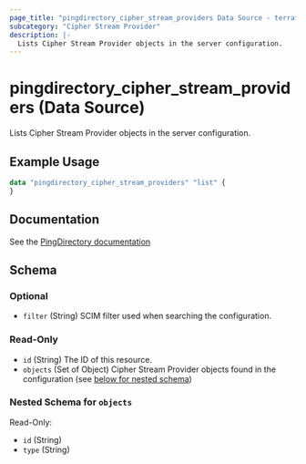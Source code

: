 ```yaml
---
page_title: "pingdirectory_cipher_stream_providers Data Source - terraform-provider-pingdirectory"
subcategory: "Cipher Stream Provider"
description: |-
  Lists Cipher Stream Provider objects in the server configuration.
---
```


# pingdirectory_cipher_stream_providers (Data Source)

Lists Cipher Stream Provider objects in the server configuration.

## Example Usage

```terraform
data "pingdirectory_cipher_stream_providers" "list" {
}
```

## Documentation
See the [PingDirectory documentation](https://docs.pingidentity.com/r/en-us/pingdirectory-93/pd_sec_config_cipher_stream_provs)

<!-- schema generated by tfplugindocs -->
## Schema

### Optional

- `filter` (String) SCIM filter used when searching the configuration.

### Read-Only

- `id` (String) The ID of this resource.
- `objects` (Set of Object) Cipher Stream Provider objects found in the configuration (see [below for nested schema](#nestedatt--objects))

<a id="nestedatt--objects"></a>
### Nested Schema for `objects`

Read-Only:

- `id` (String)
- `type` (String)

